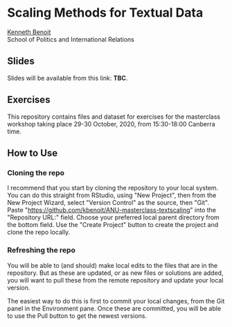 # Scaling Methods for Textual Data

[Kenneth Benoit](https://kenbenoit.net)  
School of Politics and International Relations

## Slides

Slides will be available from this link: **TBC**.

## Exercises

This repository contains files and dataset for exercises for the masterclass workshop taking place
29-30 October, 2020, from 15:30-18:00 Canberra time.

## How to Use

### Cloning the repo

I recommend that you start by cloning the repository to your local system.  You can do this straight from RStudio, using "New Project", then from the New Project Wizard, select "Version Control" as the source, then "Git".  Paste "https://github.com/kbenoit/ANU-masterclass-textscaling" into the "Repository URL:" field.  Choose your preferred local parent directory from the bottom field.  Use the "Create Project" button to create the project and clone the repo locally.

### Refreshing the repo

You will be able to (and should) make local edits to the files that are in the repository.  But as these are updated, or as new files or solutions are added, you will want to pull these from the remote repository and update your local version.

The easiest way to do this is first to commit your local changes, from the Git panel in the Environment pane.  Once these are committed, you will be able to use the Pull button to get the newest versions.

